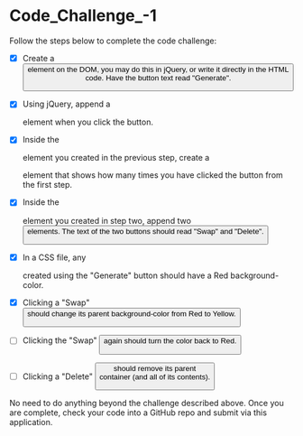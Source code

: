 # Code_Challenge_-1

Follow the steps below to complete the code challenge:

- [x] Create a <button> element on the DOM, you may do this in jQuery, or write it directly in the HTML code. Have the button text read "Generate".

- [x] Using jQuery, append a <div> element when you click the button.

- [x] Inside the <div> element you created in the previous step, create a <p> element that shows how many times you have clicked the button from the first step.

- [x] Inside the <div> element you created in step two, append two <button> elements. The text of the two buttons should read "Swap" and "Delete".

- [x] In a CSS file, any <div> created using the "Generate" button should have a Red background-color.

- [x] Clicking a "Swap" <button> should change its parent background-color from Red to Yellow.

- [ ] Clicking the "Swap" <button> again should turn the color back to Red.

- [ ] Clicking a "Delete" <button> should remove its parent <div> container (and all of its contents).

No need to do anything beyond the challenge described above. Once you are complete, check your code into a GitHub repo and submit via this application.
